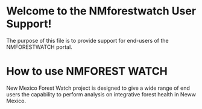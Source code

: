 # Welcome to the NMforestwatch User Support!

The purpose of this file is to provide support for end-users of the NMFORESTWATCH portal.  

# How to use NMFOREST WATCH

New Mexico Forest Watch project is designed to give a wide range of end users the capability to perform analysis on integrative forest health in Neww Mexico.  
